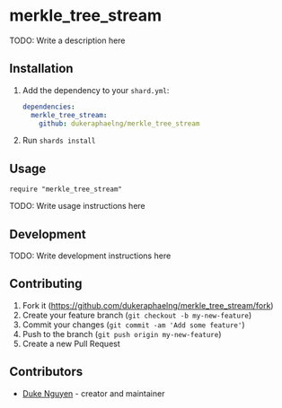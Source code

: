 # merkle_tree_stream

TODO: Write a description here

## Installation

1. Add the dependency to your `shard.yml`:

   ```yaml
   dependencies:
     merkle_tree_stream:
       github: dukeraphaelng/merkle_tree_stream
   ```

2. Run `shards install`

## Usage

```crystal
require "merkle_tree_stream"
```

TODO: Write usage instructions here

## Development

TODO: Write development instructions here

## Contributing

1. Fork it (<https://github.com/dukeraphaelng/merkle_tree_stream/fork>)
2. Create your feature branch (`git checkout -b my-new-feature`)
3. Commit your changes (`git commit -am 'Add some feature'`)
4. Push to the branch (`git push origin my-new-feature`)
5. Create a new Pull Request

## Contributors

- [Duke Nguyen](https://github.com/dukeraphaelng) - creator and maintainer
